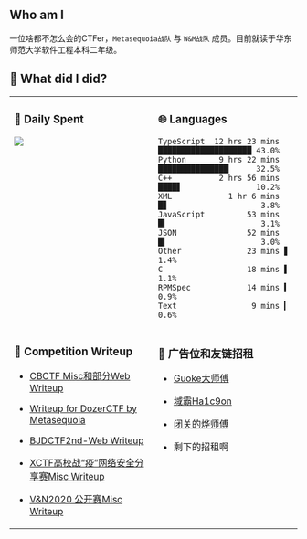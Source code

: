 ## Who am I

一位啥都不怎么会的CTFer，`Metasequoia战队` 与 `W&M战队` 成员。目前就读于华东师范大学软件工程本科二年级。

## 🔨 What did I did?

<!-- 事实上一直在咕咕咕 -->
<table width="100%">
<tr>
  <td valign="top" width="50%">

### 📅 Daily Spent
![](https://wakatime.com/share/@Yoshino_s/6fb340e9-ed62-4d93-9ad3-5aeb9d2d5dfb.svg)

  </td>
  <td valign="top" width="50%">

### 🌐 Languages

```plain
TypeScript  12 hrs 23 mins ████████████████████ 43.0%
Python       9 hrs 22 mins ███████████████▏     32.5%
C++          2 hrs 56 mins ████▋                10.2%
XML            1 hr 6 mins █▊                    3.8%
JavaScript         53 mins █▍                    3.1%
JSON               52 mins █▍                    3.0%
Other              23 mins ▋                     1.4%
C                  18 mins ▌                     1.1%
RPMSpec            14 mins ▍                     0.9%
Text                9 mins ▎                     0.6%
```

  </td>
</tr>
<tr>
  <td valign="top" width="50%">

### 🚩 Competition Writeup

- [CBCTF Misc和部分Web Writeup           ](https://zhuanlan.zhihu.com/p/164896822)
- [Writeup for DozerCTF by Metasequoia](https://zhuanlan.zhihu.com/p/148763144)
- [BJDCTF2nd-Web Writeup              ](https://zhuanlan.zhihu.com/p/115462788)
- [XCTF高校战“疫”网络安全分享赛Misc Writeup      ](https://zhuanlan.zhihu.com/p/111862965)
- [V&N2020 公开赛Misc Writeup            ](https://zhuanlan.zhihu.com/p/110114375)

  </td>
  <td valign="top" width="50%">

### 🙌 广告位和友链招租

- [Guoke大师傅](https://guokeya.github.io/)
- [域霸Ha1c9on](https://ha1c9on.top/)
- [闭关的烨师傅](https://www.cnblogs.com/yesec)
- 剩下的招租啊

  </td>
</tr>
</table>
